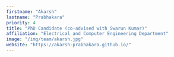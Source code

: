 ```yaml
---
firstname: "Akarsh"
lastname: "Prabhakara"
priority: 4 
title: "PhD Candidate (co-advised with Swarun Kumar)"
affiliation: "Electrical and Computer Engineering Department"
image: "/img/team/akarsh.jpg"
website: "https://akarsh-prabhakara.github.io/"
---
```

